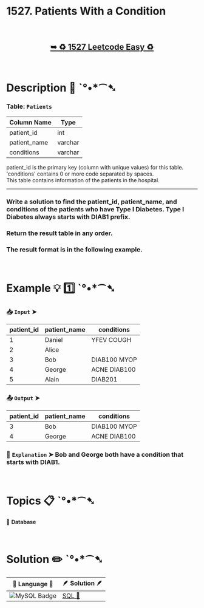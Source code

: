 # 1527. Patients With a Condition

</br>

<h2 align="center"> 

<a href="https://leetcode.com/problems/patients-with-a-condition/description/?envType=study-plan-v2&envId=top-sql-50"><strong>➥ ♻️ 1527 Leetcode Easy ♻️ </strong></a>
</h2>

</br>

# Description 📜 ˋ°•*⁀➷

### Table: `Patients`

| Column Name  | Type    |
|--------------|---------|
| patient_id   | int     |
| patient_name | varchar |
| conditions   | varchar |

patient_id is the primary key (column with unique values) for this table.</br>
'conditions' contains 0 or more code separated by spaces. </br>
This table contains information of the patients in the hospital.

---

### Write a solution to find the patient_id, patient_name, and conditions of the patients who have Type I Diabetes. Type I Diabetes always starts with DIAB1 prefix.

### Return the result table in any order.

### The result format is in the following example.

</br>

# Example 💡 1️⃣ ˋ°•*⁀➷

  ### 📥 `Input`  ➤ 

| patient_id | patient_name | conditions   |
| ---------- | ------------ | ------------ |
| 1          | Daniel       | YFEV COUGH   |
| 2          | Alice        |              |
| 3          | Bob          | DIAB100 MYOP |
| 4          | George       | ACNE DIAB100 |
| 5          | Alain        | DIAB201      |

  ### 📤 `Output`  ➤

| patient_id | patient_name | conditions   |
| ---------- | ------------ | ------------ |
| 3          | Bob          | DIAB100 MYOP |
| 4          | George       | ACNE DIAB100 |

  ### 🔦 `Explanation`  ➤ Bob and George both have a condition that starts with DIAB1.

</br>

# Topics 📋 ˋ°•*⁀➷

🔸 **Database**  </br>

</br>

# Solution ✏️ ˋ°•*⁀➷

| 📒 Language 📒  | 🪶 Solution 🪶 |
| ------------- | ------------- |
|  ![MySQL Badge](https://img.shields.io/badge/MySQL-4479A1?logo=mysql&logoColor=fff&style=for-the-badge)  | [SQL 🕍]() |